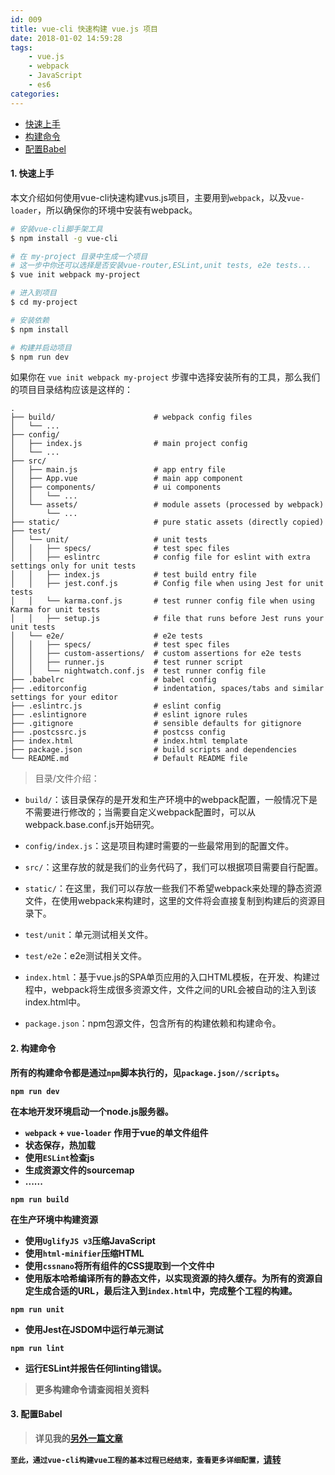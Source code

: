 ```yaml
---
id: 009
title: vue-cli 快速构建 vue.js 项目
date: 2018-01-02 14:59:28
tags:
    - vue.js
    - webpack
    - JavaScript
    - es6
categories:
---
```

- <a href="#Quickstart">快速上手</a>
- <a href="#Commands">构建命令</a>
- <a href="#Babel">配置Babel</a>

#### <a name="Quickstart">1. 快速上手</a>
本文介绍如何使用vue-cli快速构建vus.js项目，主要用到`webpack`，以及`vue-loader`，所以确保你的环境中安装有webpack。

```bash
# 安装vue-cli脚手架工具
$ npm install -g vue-cli

# 在 my-project 目录中生成一个项目
# 这一步中你还可以选择是否安装vue-router,ESLint,unit tests, e2e tests...
$ vue init webpack my-project

# 进入到项目
$ cd my-project

# 安装依赖
$ npm install

# 构建并启动项目
$ npm run dev
```
如果你在 `vue init webpack my-project` 步骤中选择安装所有的工具，那么我们的项目目录结构应该是这样的：
```
.
├── build/                      # webpack config files
│   └── ...
├── config/
│   ├── index.js                # main project config
│   └── ...
├── src/
│   ├── main.js                 # app entry file
│   ├── App.vue                 # main app component
│   ├── components/             # ui components
│   │   └── ...
│   └── assets/                 # module assets (processed by webpack)
│       └── ...
├── static/                     # pure static assets (directly copied)
├── test/
│   └── unit/                   # unit tests
│   │   ├── specs/              # test spec files
│   │   ├── eslintrc            # config file for eslint with extra settings only for unit tests
│   │   ├── index.js            # test build entry file
│   │   ├── jest.conf.js        # Config file when using Jest for unit tests
│   │   └── karma.conf.js       # test runner config file when using Karma for unit tests
│   │   ├── setup.js            # file that runs before Jest runs your unit tests
│   └── e2e/                    # e2e tests
│   │   ├── specs/              # test spec files
│   │   ├── custom-assertions/  # custom assertions for e2e tests
│   │   ├── runner.js           # test runner script
│   │   └── nightwatch.conf.js  # test runner config file
├── .babelrc                    # babel config
├── .editorconfig               # indentation, spaces/tabs and similar settings for your editor
├── .eslintrc.js                # eslint config
├── .eslintignore               # eslint ignore rules
├── .gitignore                  # sensible defaults for gitignore
├── .postcssrc.js               # postcss config
├── index.html                  # index.html template
├── package.json                # build scripts and dependencies
└── README.md                   # Default README file
```
> 目录/文件介绍：

- `build/`：该目录保存的是开发和生产环境中的webpack配置，一般情况下是不需要进行修改的；当需要自定义webpack配置时，可以从webpack.base.conf.js开始研究。

- `config/index.js`：这是项目构建时需要的一些最常用到的配置文件。

- `src/`：这里存放的就是我们的业务代码了，我们可以根据项目需要自行配置。

- `static/`：在这里，我们可以存放一些我们不希望webpack来处理的静态资源文件，在使用webpack来构建时，这里的文件将会直接复制到构建后的资源目录下。

- `test/unit`：单元测试相关文件。

- `test/e2e`：e2e测试相关文件。

- `index.html`：基于vue.js的SPA单页应用的入口HTML模板，在开发、构建过程中，webpack将生成很多资源文件，文件之间的URL会被自动的注入到该index.html中。

- `package.json`：npm包源文件，包含所有的构建依赖和构建命令。

#### <a name="Commands">2. 构建命令</a>

<strong>所有的构建命令都是通过`npm`脚本执行的，见`package.json//scripts`。<strong>

```
npm run dev
```
在本地开发环境启动一个node.js服务器。
- `webpack` + `vue-loader` 作用于vue的单文件组件
- 状态保存，热加载
- 使用`ESLint`检查js
- 生成资源文件的sourcemap
- ......

```
npm run build
```
在生产环境中构建资源
- 使用`UglifyJS v3`压缩JavaScript
- 使用`html-minifier`压缩HTML
- 使用`cssnano`将所有组件的CSS提取到一个文件中
- 使用版本哈希编译所有的静态文件，以实现资源的持久缓存。为所有的资源自定生成合适的URL，最后注入到`index.html`中，完成整个工程的构建。

```
npm run unit
```
- 使用Jest在JSDOM中运行单元测试

```
npm run lint
```
- 运行ESLint并报告任何linting错误。

> 更多构建命令请查阅相关资料

#### <a name="Babel">3. 配置Babel</a>

> 详见我的[另外一篇文章](/2018/03/01/007/)

`至此，通过vue-cli构建vue工程的基本过程已经结束，查看更多详细配置，`[请转](https://vuejs-templates.github.io/webpack/)